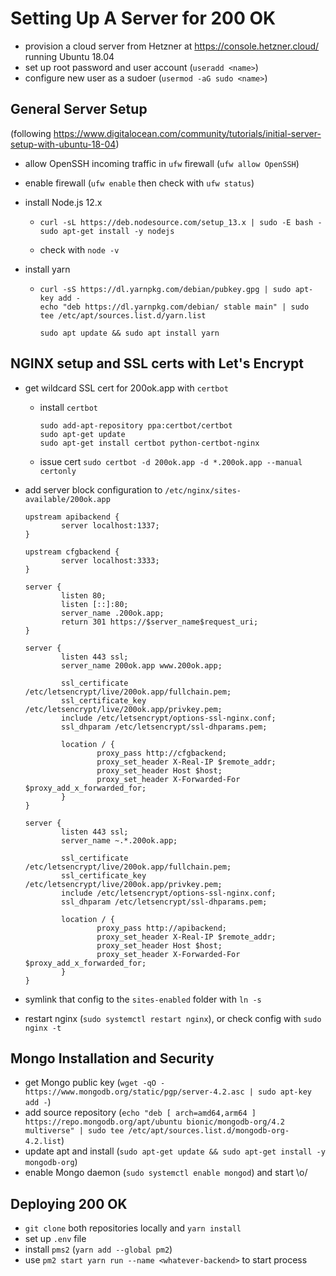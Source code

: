 # Setting Up A Server for 200 OK

- provision a cloud server from Hetzner at https://console.hetzner.cloud/ running Ubuntu 18.04
- set up root password and user account (`useradd <name>`)
- configure new user as a sudoer (`usermod -aG sudo <name>`)

## General Server Setup
(following https://www.digitalocean.com/community/tutorials/initial-server-setup-with-ubuntu-18-04)

- allow OpenSSH incoming traffic in `ufw` firewall (`ufw allow OpenSSH`)
- enable firewall (`ufw enable` then check with `ufw status`)
- install Node.js 12.x
  - ```
    curl -sL https://deb.nodesource.com/setup_13.x | sudo -E bash -
    sudo apt-get install -y nodejs
    ```
  - check with `node -v`

- install yarn
  - ```
    curl -sS https://dl.yarnpkg.com/debian/pubkey.gpg | sudo apt-key add -
    echo "deb https://dl.yarnpkg.com/debian/ stable main" | sudo tee /etc/apt/sources.list.d/yarn.list

    sudo apt update && sudo apt install yarn
    ```

## NGINX setup and SSL certs with Let's Encrypt

- get wildcard SSL cert for 200ok.app with `certbot`
  - install `certbot`
    ```
    sudo add-apt-repository ppa:certbot/certbot
    sudo apt-get update
    sudo apt-get install certbot python-certbot-nginx
    ```
  - issue cert `sudo certbot -d 200ok.app -d *.200ok.app --manual certonly` 

- add server block configuration to `/etc/nginx/sites-available/200ok.app`
  ```
  upstream apibackend {
          server localhost:1337;
  }

  upstream cfgbackend {
          server localhost:3333;
  }

  server {
          listen 80;
          listen [::]:80;
          server_name .200ok.app;
          return 301 https://$server_name$request_uri;
  }

  server {
          listen 443 ssl;
          server_name 200ok.app www.200ok.app;

          ssl_certificate /etc/letsencrypt/live/200ok.app/fullchain.pem;
          ssl_certificate_key /etc/letsencrypt/live/200ok.app/privkey.pem;
          include /etc/letsencrypt/options-ssl-nginx.conf;
          ssl_dhparam /etc/letsencrypt/ssl-dhparams.pem;

          location / {
                  proxy_pass http://cfgbackend;
                  proxy_set_header X-Real-IP $remote_addr;
                  proxy_set_header Host $host;
                  proxy_set_header X-Forwarded-For $proxy_add_x_forwarded_for;
          }
  }

  server {
          listen 443 ssl;
          server_name ~.*.200ok.app;

          ssl_certificate /etc/letsencrypt/live/200ok.app/fullchain.pem;
          ssl_certificate_key /etc/letsencrypt/live/200ok.app/privkey.pem;
          include /etc/letsencrypt/options-ssl-nginx.conf;
          ssl_dhparam /etc/letsencrypt/ssl-dhparams.pem;

          location / {
                  proxy_pass http://apibackend;
                  proxy_set_header X-Real-IP $remote_addr;
                  proxy_set_header Host $host;
                  proxy_set_header X-Forwarded-For $proxy_add_x_forwarded_for;
          }
  }
  ```
- symlink that config to the `sites-enabled` folder with `ln -s`
- restart nginx (`sudo systemctl restart nginx`), or check config with `sudo nginx -t`

## Mongo Installation and Security

- get Mongo public key (`wget -qO - https://www.mongodb.org/static/pgp/server-4.2.asc | sudo apt-key add -`)
- add source repository (`echo "deb [ arch=amd64,arm64 ] https://repo.mongodb.org/apt/ubuntu bionic/mongodb-org/4.2 multiverse" | sudo tee /etc/apt/sources.list.d/mongodb-org-4.2.list`)
- update apt and install (`sudo apt-get update && sudo apt-get install -y mongodb-org`)
- enable Mongo daemon (`sudo systemctl enable mongod`) and start \o/

## Deploying 200 OK

- `git clone` both repositories locally and `yarn install`
- set up `.env` file
- install `pms2` (`yarn add --global pm2`)
- use `pm2 start yarn run --name <whatever-backend>` to start process